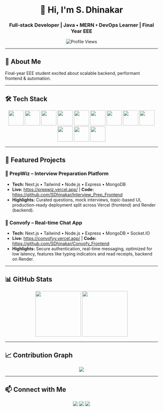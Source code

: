 <h1 align="center">👋 Hi, I'm S. Dhinakar</h1>
<h3 align="center">Full‑stack Developer | Java • MERN • DevOps Learner | Final Year EEE</h3>

<p align="center">
  <img src="https://komarev.com/ghpvc/?username=SDhinakar&label=Profile+Views&color=brightgreen&style=flat" alt="Profile Views"/>
</p>

---

## 🧠 About Me
Final-year EEE student excited about scalable backend, performant frontend & automation.

---

## 🛠️ Tech Stack
<p align="center">
  <img src="https://cdn.jsdelivr.net/gh/devicons/devicon/icons/java/java-original.svg" width="50"/>
  <img src="https://cdn.jsdelivr.net/gh/devicons/devicon/icons/javascript/javascript-original.svg" width="50"/>
  <img src="https://cdn.jsdelivr.net/gh/devicons/devicon/icons/react/react-original.svg" width="50"/>
  <img src="https://cdn.jsdelivr.net/gh/devicons/devicon/icons/nextjs/nextjs-original.svg" width="50"/>
  <img src="https://cdn.jsdelivr.net/gh/devicons/devicon/icons/nodejs/nodejs-original.svg" width="50"/>
  <img src="https://cdn.jsdelivr.net/gh/devicons/devicon/icons/express/express-original.svg" width="50"/>
  <img src="https://cdn.jsdelivr.net/gh/devicons/devicon/icons/mongodb/mongodb-original.svg" width="50"/>
  <img src="https://cdn.jsdelivr.net/gh/devicons/devicon/icons/mysql/mysql-original.svg" width="50"/>
  <img src="https://cdn.jsdelivr.net/gh/devicons/devicon/icons/docker/docker-original.svg" width="50"/>
  <img src="https://cdn.jsdelivr.net/gh/devicons/devicon/icons/figma/figma-original.svg" width="50"/>
  <img src="https://www.svgrepo.com/show/327408/logo-vercel.svg" width="50"/>
  <img src="https://upload.wikimedia.org/wikipedia/commons/thumb/4/4e/Render_logo.svg/512px-Render_logo.svg.png" width="50"/>
</p>

---

## 🚀 Featured Projects

### **🔹 PrepWiz – Interview Preparation Platform**
- **Tech:** Next.js • Tailwind • Node.js • Express • MongoDB  
- **Live:** https://prepwiz.vercel.app/ | **Code:** https://github.com/SDhinakar/Interview_Prep_Frontend  
- **Highlights:** Curated questions, mock interviews, topic-based UI, production-ready deployment split across Vercel (frontend) and Render (backend).

### **🔹 Convofy – Real-time Chat App**
- **Tech:** Next.js • Tailwind • Node.js • Express • MongoDB • Socket.IO  
- **Live:** https://convofyy.vercel.app/ | **Code:** https://github.com/SDhinakar/Convofy_Frontend  
- **Highlights:** Secure authentication, real-time messaging, optimized for low latency, features like typing indicators and read receipts, backend on Render.

---

## 📊 GitHub Stats
<p align="center">
  <img src="https://github-readme-stats.vercel.app/api?username=SDhinakar&show_icons=true&theme=radical&count_private=true" height="150"/>
  <img src="https://github-readme-stats.vercel.app/api/top-langs/?username=SDhinakar&layout=compact&theme=radical" height="150"/>
</p>

---

## 📈 Contribution Graph
<p align="center">
  <img src="https://github-readme-activity-graph.vercel.app/graph?username=SDhinakar&theme=dracula&area=true" />
</p>

---

## 📫 Connect with Me
<p align="center">
  <a href="https://www.linkedin.com/in/dhinakar-shanmugam"><img src="https://img.shields.io/badge/LinkedIn-%230077B5.svg?style=for-the-badge&logo=linkedin"/></a>
  <a href="https://leetcode.com/Dhinakar_S6/"><img src="https://img.shields.io/badge/LeetCode-%23FFA116.svg?style=for-the-badge&logo=leetcode"/></a>
  <a href="https://www.geeksforgeeks.org/user/dhinakar06/"><img src="https://img.shields.io/badge/GeeksforGeeks-%2300FF00.svg?style=for-the-badge&logo=geeksforgeeks"/></a>
</p>
